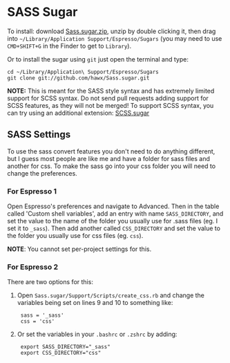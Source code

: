 # SASS Sugar

To install: download [Sass.sugar.zip](http://sss.hawx.me/latest/Sass.sugar.zip), unzip by double clicking it, then drag 
into `~/Library/Application Support/Espresso/Sugars` (you may need to use `CMD+SHIFT+G` in the Finder to get to 
`Library`). 

Or to install the sugar using `git` just open the terminal and type:

    cd ~/Library/Application\ Support/Espresso/Sugars
    git clone git://github.com/hawx/Sass.sugar.git
    
__NOTE:__ This is meant for the SASS style syntax and has extremely limited support for SCSS syntax. Do not send pull requests adding support for SCSS features, as they will not be merged! To support SCSS syntax, you can try using an additional extension: [SCSS.sugar](https://github.com/d3head/SCSS.sugar)

## SASS Settings

To use the sass convert features you don't need to do anything different, but I guess most people are like me and have a 
folder for sass files and another for css. To make the sass go into your css folder you will need to change the
preferences.

### For Espresso 1

Open Espresso's preferences and navigate to Advanced. Then in the table called 'Custom shell variables', add an entry 
with name `SASS_DIRECTORY`, and set the value to the name of the folder you usually use for .sass files (eg. I set 
it to `_sass`). Then add another called `CSS_DIRECTORY` and set the value to the folder you usually use for css 
files (eg. `css`).

__NOTE__: You cannot set per-project settings for this.

### For Espresso 2

There are two options for this:

1. Open `Sass.sugar/Support/Scripts/create_css.rb` and change the variables being set on lines 9 and 10 to something like:

        sass = '_sass'
        css = 'css'
        
2. Or set the variables in your `.bashrc` or `.zshrc` by adding:

        export SASS_DIRECTORY="_sass"
        export CSS_DIRECTORY="css"
        


